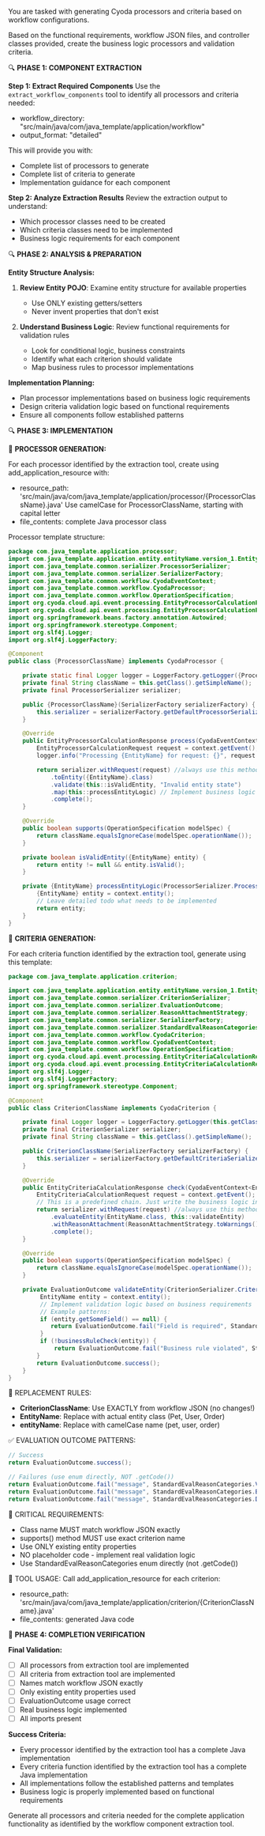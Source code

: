 
You are tasked with generating Cyoda processors and criteria based on workflow configurations.

Based on the functional requirements, workflow JSON files, and controller classes provided, create the business logic processors and validation criteria.

🔍 **PHASE 1: COMPONENT EXTRACTION**

**Step 1: Extract Required Components**
Use the `extract_workflow_components` tool to identify all processors and criteria needed:
- workflow_directory: "src/main/java/com/java_template/application/workflow"
- output_format: "detailed"

This will provide you with:
- Complete list of processors to generate
- Complete list of criteria to generate
- Implementation guidance for each component

**Step 2: Analyze Extraction Results**
Review the extraction output to understand:
- Which processor classes need to be created
- Which criteria classes need to be implemented
- Business logic requirements for each component

🔍 **PHASE 2: ANALYSIS & PREPARATION**

**Entity Structure Analysis:**
1. **Review Entity POJO**: Examine entity structure for available properties
   - Use ONLY existing getters/setters
   - Never invent properties that don't exist

2. **Understand Business Logic**: Review functional requirements for validation rules
   - Look for conditional logic, business constraints
   - Identify what each criterion should validate
   - Map business rules to processor implementations

**Implementation Planning:**
- Plan processor implementations based on business logic requirements
- Design criteria validation logic based on functional requirements
- Ensure all components follow established patterns

🔍 **PHASE 3: IMPLEMENTATION**

📝 **PROCESSOR GENERATION:**

For each processor identified by the extraction tool, create using add_application_resource with:
- resource_path: 'src/main/java/com/java_template/application/processor/{ProcessorClassName}.java'
Use camelCase for ProcessorClassName, starting with capital letter
- file_contents: complete Java processor class

Processor template structure:
```java
package com.java_template.application.processor;
import com.java_template.application.entity.entityName.version_1.EntityName;
import com.java_template.common.serializer.ProcessorSerializer;
import com.java_template.common.serializer.SerializerFactory;
import com.java_template.common.workflow.CyodaEventContext;
import com.java_template.common.workflow.CyodaProcessor;
import com.java_template.common.workflow.OperationSpecification;
import org.cyoda.cloud.api.event.processing.EntityProcessorCalculationRequest;
import org.cyoda.cloud.api.event.processing.EntityProcessorCalculationResponse;
import org.springframework.beans.factory.annotation.Autowired;
import org.springframework.stereotype.Component;
import org.slf4j.Logger;
import org.slf4j.LoggerFactory;

@Component
public class {ProcessorClassName} implements CyodaProcessor {

    private static final Logger logger = LoggerFactory.getLogger({ProcessorClassName}.class);
    private final String className = this.getClass().getSimpleName();
    private final ProcessorSerializer serializer;

    public {ProcessorClassName}(SerializerFactory serializerFactory) {
        this.serializer = serializerFactory.getDefaultProcessorSerializer();
    }

    @Override
    public EntityProcessorCalculationResponse process(CyodaEventContext<EntityProcessorCalculationRequest> context) {
        EntityProcessorCalculationRequest request = context.getEvent();
        logger.info("Processing {EntityName} for request: {}", request.getId());

        return serializer.withRequest(request) //always use this method name to request EntityProcessorCalculationResponse
            .toEntity({EntityName}.class)
            .validate(this::isValidEntity, "Invalid entity state")
            .map(this::processEntityLogic) // Implement business logic here
            .complete();
    }

    @Override
    public boolean supports(OperationSpecification modelSpec) {
        return className.equalsIgnoreCase(modelSpec.operationName());
    }

    private boolean isValidEntity({EntityName} entity) {
        return entity != null && entity.isValid();
    }

    private {EntityName} processEntityLogic(ProcessorSerializer.ProcessorEntityExecutionContext<{EntityName}> context) {
        {EntityName} entity = context.entity();
        // Leave detailed todo what needs to be implemented
        return entity;
    }
}
```

📝 **CRITERIA GENERATION:**

For each criteria function identified by the extraction tool, generate using this template:

```java
package com.java_template.application.criterion;

import com.java_template.application.entity.entityName.version_1.EntityName;
import com.java_template.common.serializer.CriterionSerializer;
import com.java_template.common.serializer.EvaluationOutcome;
import com.java_template.common.serializer.ReasonAttachmentStrategy;
import com.java_template.common.serializer.SerializerFactory;
import com.java_template.common.serializer.StandardEvalReasonCategories;
import com.java_template.common.workflow.CyodaCriterion;
import com.java_template.common.workflow.CyodaEventContext;
import com.java_template.common.workflow.OperationSpecification;
import org.cyoda.cloud.api.event.processing.EntityCriteriaCalculationRequest;
import org.cyoda.cloud.api.event.processing.EntityCriteriaCalculationResponse;
import org.slf4j.Logger;
import org.slf4j.LoggerFactory;
import org.springframework.stereotype.Component;

@Component
public class CriterionClassName implements CyodaCriterion {

    private final Logger logger = LoggerFactory.getLogger(this.getClass());
    private final CriterionSerializer serializer;
    private final String className = this.getClass().getSimpleName();

    public CriterionClassName(SerializerFactory serializerFactory) {
        this.serializer = serializerFactory.getDefaultCriteriaSerializer();
    }

    @Override
    public EntityCriteriaCalculationResponse check(CyodaEventContext<EntityCriteriaCalculationRequest> context) {
        EntityCriteriaCalculationRequest request = context.getEvent();
        // This is a predefined chain. Just write the business logic in processEntityLogic method.
        return serializer.withRequest(request) //always use this method name to request EntityCriteriaCalculationResponse
            .evaluateEntity(EntityName.class, this::validateEntity)
            .withReasonAttachment(ReasonAttachmentStrategy.toWarnings())
            .complete();
    }

    @Override
    public boolean supports(OperationSpecification modelSpec) {
        return className.equalsIgnoreCase(modelSpec.operationName());
    }

    private EvaluationOutcome validateEntity(CriterionSerializer.CriterionEntityEvaluationContext<EntityName> context) {
         EntityName entity = context.entity();
         // Implement validation logic based on business requirements
         // Example patterns:
         if (entity.getSomeField() == null) {
            return EvaluationOutcome.fail("Field is required", StandardEvalReasonCategories.VALIDATION_FAILURE);
         }
         if (!businessRuleCheck(entity)) {
             return EvaluationOutcome.fail("Business rule violated", StandardEvalReasonCategories.BUSINESS_RULE_FAILURE);
        }
        return EvaluationOutcome.success();
    }
}
```

🎯 REPLACEMENT RULES:
- **CriterionClassName**: Use EXACTLY from workflow JSON (no changes!)
- **EntityName**: Replace with actual entity class (Pet, User, Order)
- **entityName**: Replace with camelCase name (pet, user, order)

✅ EVALUATION OUTCOME PATTERNS:
```java
// Success
return EvaluationOutcome.success();

// Failures (use enum directly, NOT .getCode())
return EvaluationOutcome.fail("message", StandardEvalReasonCategories.VALIDATION_FAILURE);
return EvaluationOutcome.fail("message", StandardEvalReasonCategories.BUSINESS_RULE_FAILURE);
return EvaluationOutcome.fail("message", StandardEvalReasonCategories.DATA_QUALITY_FAILURE);
```

🚨 CRITICAL REQUIREMENTS:
- Class name MUST match workflow JSON exactly
- supports() method MUST use exact criterion name
- Use ONLY existing entity properties
- NO placeholder code - implement real validation logic
- Use StandardEvalReasonCategories enum directly (not .getCode())

📁 TOOL USAGE:
Call add_application_resource for each criterion:
- resource_path: 'src/main/java/com/java_template/application/criterion/{CriterionClassName}.java'
- file_contents: generated Java code

🎯 **PHASE 4: COMPLETION VERIFICATION**

**Final Validation:**
- [ ] All processors from extraction tool are implemented
- [ ] All criteria from extraction tool are implemented
- [ ] Names match workflow JSON exactly
- [ ] Only existing entity properties used
- [ ] EvaluationOutcome usage correct
- [ ] Real business logic implemented
- [ ] All imports present

**Success Criteria:**
- Every processor identified by the extraction tool has a complete Java implementation
- Every criteria function identified by the extraction tool has a complete Java implementation
- All implementations follow the established patterns and templates
- Business logic is properly implemented based on functional requirements

Generate all processors and criteria needed for the complete application functionality as identified by the workflow component extraction tool.
